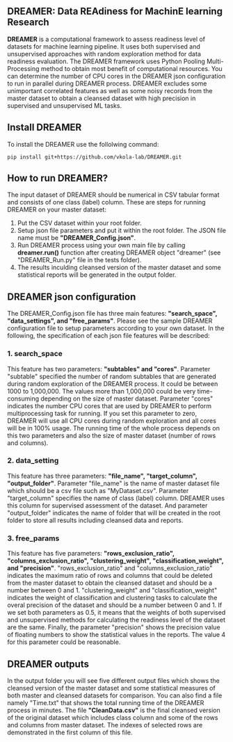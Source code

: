 ## DREAMER: Data REAdiness for MachinE learning Research
**DREAMER** is a computational framework to assess readiness level of datasets for machine learning pipeline.
It uses both supervised and unsupervised approaches with random exploration method for data readiness evaluation.
The DREAMER framework uses Python Pooling Multi-Processing method to obtain most benefit of computational resources.
You can determine the number of CPU cores in the DREAMER json configuration to run in parallel during DREAMER process.
DREAMER excludes some unimportant correlated features as well as some noisy records from the master dataset to obtain
a cleansed dataset with high precision in supervised and unsupervised ML tasks.

## Install DREAMER
To install the DREAMER use the follolwing command: 

`pip install git+https://github.com/vkola-lab/DREAMER.git`

## How to run DREAMER?
The input dataset of DREAMER should be numerical in CSV tabular format and consists of one class (label) column.
These are steps for running DREAMER on your master dataset:
  
1. Put the CSV dataset within your root folder. 
2. Setup json file parameters and put it within the root folder. The JSON file name must be **"DREAMER_Config.json"**.
3. Run DREAMER process using your own main file by calling **dreamer.run()** function after creating DREAMER object "dreamer"
(see "DREAMER_Run.py" file in the tests folder).
4. The results inculding cleansed version of the master dataset and some statistical reports will be generated in the output
folder.

## DREAMER json configuration
The DREAMER_Config.json file has three main features: **"search_space", "data_settings", and "free_params"**. Please see the
sample DREAMER configuration file to setup parameters according to your own dataset. In the following, the specification
of each json file features will be described:

### 1. search_space
This feature has two parameters: **"subtables" and "cores"**. Parameter "subtable" specified the number of
random subtables that are generated during random exploration of the DREAMER process. It could be between 1000 to 1,000,000.
The values more than 1,000,000 could be very time-consuming depending on the size of master dataset. Parameter "cores" indicates
the number CPU cores that are used by DREAMER to perform multiprocessing task for running. If you set this parameter to zero, 
DREAMER will use all CPU cores during random exploration and all cores will be in 100% usage. The running time of the whole process
depends on this two parameters and also the size of master dataset (number of rows and columns).

### 2. data_setting
This feature has three parameters: **"file_name", "target_column", "output_folder"**. Parameter "file_name" is 
the name of master dataset file which should be a csv file such as "MyDataset.csv". Parameter "target_column" specifies the name 
of class (label) column. DREAMER uses this column for supervised assessment of the dataset. And parameter "output_folder" indicates 
the name of folder that will be created in the root folder to store all results including cleansed data and reports.

### 3. free_params 
This feature has five parameters: **"rows_exclusion_ratio", "columns_exclusion_ratio", "clustering_weight",
"classification_weight", and "precision"**. "rows_exclusion_ratio" and "columns_exclusion_ratio" indicates the maximum ratio 
of rows and columns that could be deleted from the master dataset to obtain the cleansed dataset and should be a number between 0 and 1.
"clustering_weight" and "classification_weight" indicates the weight of classification and clustering tasks to calculate the overal precision
of the dataset and should be a number between 0 and 1. If we set both parameters as 0.5, it means that the weights of both supervised and
unsupervised methods for calculating the readiness level of the dataset are the same. Finally, the parameter "precision" shows the precision
value of floating numbers to show the statistical values in the reports. The value 4 for this parameter could be reasonable.

## DREAMER outputs
In the output folder you will see five different output files which shows the cleansed version of the master dataset and some statistical
measures of both master and cleansed datasets for comparison. You can also find a file namely "Time.txt" that shows the total running time
of the DREAMER process in minutes. The file **"CleanData.csv"** is the final cleansed version of the original dataset which includes class column
and some of the rows and columns from master dataset. The indexes of selected rows are demonstrated in the first column of this file.
